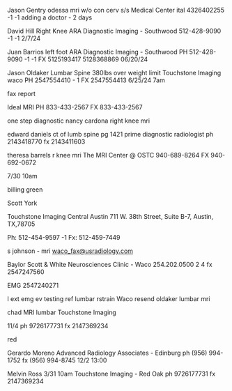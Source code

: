 Jason Gentry
odessa
mri w/o con
cerv s/s
Medical Center ital
4326402255 -1 -1
adding a doctor - 2 days

David Hill
Right Knee
ARA Diagnostic Imaging - Southwood
512-428-9090 -1 -1
2/7/24

Juan Barrios
left foot
ARA Diagnostic Imaging - Southwood
PH 512-428-9090 -1 -1
FX 5125193417
5128368869
06/20/24

Jason Oldaker
Lumbar Spine
380lbs over weight limit
Touchstone Imaging waco
PH 2547554410 - 1
FX 2547554413
6/25/24 7am

fax report

Ideal MRI
PH 833-433-2567
FX 833-433-2567

one step diagnostic
nancy cardona
right knee mri


edward daniels
ct of lumb spine
pg 1421
prime diagnostic radiologist
ph 2143418770
fx 2143411603

theresa barrels
r knee mri
The MRI Center @ OSTC
940-689-8264
FX 940-692-0672

7/30 10am

billing green

Scott York
<!-- ARA
Austin Center Boulevard & Austin Center Boulevard Breast Imaging
6818 Austin Center Blvd.
Suite 101
Austin, Texas 78731
(512) 795-8505 -1 -6
fx (512) 836-8869 -->

Touchstone Imaging Central Austin
711 W. 38th Street, Suite B-7, Austin, TX,78705

Ph: 512-454-9597 -1
Fx: 512-459-7449





s johnson - mri
waco_fax@usradiology.com



Baylor Scott & White Neurosciences Clinic - Waco
254.202.0500 2 4
fx 2547247560

EMG 2547240271

l ext emg ev testing ref
lumbar rstrain Waco
resend oldaker lumbar mri


chad MRI lumbar
Touchstone Imaging

11/4
ph 9726177731
fx 2147369234

 red

Gerardo Moreno
Advanced Radiology Associates - Edinburg
ph (956) 994-1752
fx (956) 994-8745
12/2 13:00

Melvin Ross
3/31 10am
Touchstone Imaging - Red Oak
ph 9726177731
fx 2147369234
